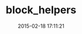 ---
layout: post
title:  "block_helpers"
repo:   "markevans/block_helpers"
date:   2015-02-18 17:11:21
gemurl: http://github.com/markevans/block_helpers
---